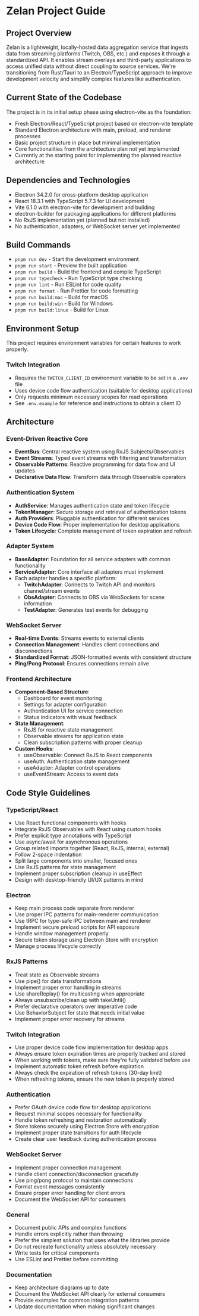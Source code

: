 # Zelan Project Guide

## Project Overview

Zelan is a lightweight, locally-hosted data aggregation service that ingests data from streaming platforms (Twitch, OBS, etc.) and exposes it through a standardized API. It enables stream overlays and third-party applications to access unified data without direct coupling to source services. We're transitioning from Rust/Tauri to an Electron/TypeScript approach to improve development velocity and simplify complex features like authentication.

## Current State of the Codebase

The project is in its initial setup phase using electron-vite as the foundation:

- Fresh Electron/React/TypeScript project based on electron-vite template
- Standard Electron architecture with main, preload, and renderer processes
- Basic project structure in place but minimal implementation
- Core functionalities from the architecture plan not yet implemented
- Currently at the starting point for implementing the planned reactive architecture

## Dependencies and Technologies

- Electron 34.2.0 for cross-platform desktop application
- React 18.3.1 with TypeScript 5.7.3 for UI development
- Vite 6.1.0 with electron-vite for development and building
- electron-builder for packaging applications for different platforms
- No RxJS implementation yet (planned but not installed)
- No authentication, adapters, or WebSocket server yet implemented

## Build Commands

- `pnpm run dev` - Start the development environment
- `pnpm run start` - Preview the built application
- `pnpm run build` - Build the frontend and compile TypeScript
- `pnpm run typecheck` - Run TypeScript type checking
- `pnpm run lint` - Run ESLint for code quality
- `pnpm run format` - Run Prettier for code formatting
- `pnpm run build:mac` - Build for macOS
- `pnpm run build:win` - Build for Windows
- `pnpm run build:linux` - Build for Linux

## Environment Setup

This project requires environment variables for certain features to work properly.

### Twitch Integration

- Requires the `TWITCH_CLIENT_ID` environment variable to be set in a `.env` file
- Uses device code flow authentication (suitable for desktop applications)
- Only requests minimum necessary scopes for read operations
- See `.env.example` for reference and instructions to obtain a client ID

## Architecture

### Event-Driven Reactive Core

- **EventBus**: Central reactive system using RxJS Subjects/Observables
- **Event Streams**: Typed event streams with filtering and transformation
- **Observable Patterns**: Reactive programming for data flow and UI updates
- **Declarative Data Flow**: Transform data through Observable operators

### Authentication System

- **AuthService**: Manages authentication state and token lifecycle
- **TokenManager**: Secure storage and retrieval of authentication tokens
- **Auth Providers**: Pluggable authentication for different services
- **Device Code Flow**: Proper implementation for desktop applications
- **Token Lifecycle**: Complete management of token expiration and refresh

### Adapter System

- **BaseAdapter**: Foundation for all service adapters with common functionality
- **ServiceAdapter**: Core interface all adapters must implement
- Each adapter handles a specific platform:
  - **TwitchAdapter**: Connects to Twitch API and monitors channel/stream events
  - **ObsAdapter**: Connects to OBS via WebSockets for scene information
  - **TestAdapter**: Generates test events for debugging

### WebSocket Server

- **Real-time Events**: Streams events to external clients
- **Connection Management**: Handles client connections and disconnections
- **Standardized Format**: JSON-formatted events with consistent structure
- **Ping/Pong Protocol**: Ensures connections remain alive

### Frontend Architecture

- **Component-Based Structure**:
  - Dashboard for event monitoring
  - Settings for adapter configuration
  - Authentication UI for service connection
  - Status indicators with visual feedback
- **State Management**:
  - RxJS for reactive state management
  - Observable streams for application state
  - Clean subscription patterns with proper cleanup
- **Custom Hooks**:
  - useObservable: Connect RxJS to React components
  - useAuth: Authentication state management
  - useAdapter: Adapter control operations
  - useEventStream: Access to event data

## Code Style Guidelines

### TypeScript/React

- Use React functional components with hooks
- Integrate RxJS Observables with React using custom hooks
- Prefer explicit type annotations with TypeScript
- Use async/await for asynchronous operations
- Group related imports together (React, RxJS, internal, external)
- Follow 2-space indentation
- Split large components into smaller, focused ones
- Use RxJS patterns for state management
- Implement proper subscription cleanup in useEffect
- Design with desktop-friendly UI/UX patterns in mind

### Electron

- Keep main process code separate from renderer
- Use proper IPC patterns for main-renderer communication
- Use tRPC for type-safe IPC between main and renderer
- Implement secure preload scripts for API exposure
- Handle window management properly
- Secure token storage using Electron Store with encryption
- Manage process lifecycle correctly

### RxJS Patterns

- Treat state as Observable streams
- Use pipe() for data transformations
- Implement proper error handling in streams
- Use shareReplay() for multicasting when appropriate
- Always unsubscribe/clean up with takeUntil()
- Prefer declarative operators over imperative code
- Use BehaviorSubject for state that needs initial value
- Implement proper error recovery for streams

### Twitch Integration

- Use proper device code flow implementation for desktop apps
- Always ensure token expiration times are properly tracked and stored
- When working with tokens, make sure they're fully validated before use
- Implement automatic token refresh before expiration
- Always check the expiration of refresh tokens (30-day limit)
- When refreshing tokens, ensure the new token is properly stored

### Authentication

- Prefer OAuth device code flow for desktop applications
- Request minimal scopes necessary for functionality
- Handle token refreshing and restoration automatically
- Store tokens securely using Electron Store with encryption
- Implement proper state transitions for auth lifecycle
- Create clear user feedback during authentication process

### WebSocket Server

- Implement proper connection management
- Handle client connection/disconnection gracefully
- Use ping/pong protocol to maintain connections
- Format event messages consistently
- Ensure proper error handling for client errors
- Document the WebSocket API for consumers

### General

- Document public APIs and complex functions
- Handle errors explicitly rather than throwing
- Prefer the simplest solution that uses what the libraries provide
- Do not recreate functionality unless absolutely necessary
- Write tests for critical components
- Use ESLint and Prettier before committing

### Documentation

- Keep architecture diagrams up to date
- Document the WebSocket API clearly for external consumers
- Provide examples for common integration patterns
- Update documentation when making significant changes
